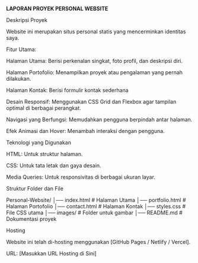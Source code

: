 **LAPORAN PROYEK PERSONAL WEBSITE**

Deskripsi Proyek

Website ini merupakan situs personal statis yang mencerminkan identitas saya. 

Fitur Utama:

Halaman Utama: Berisi perkenalan singkat, foto profil, dan deskripsi diri.

Halaman Portofolio: Menampilkan proyek atau pengalaman yang pernah dilakukan.

Halaman Kontak: Berisi formulir kontak sederhana 

Desain Responsif: Menggunakan CSS Grid dan Flexbox agar tampilan optimal di berbagai perangkat.

Navigasi yang Berfungsi: Memudahkan pengguna berpindah antar halaman.

Efek Animasi dan Hover: Menambah interaksi dengan pengguna.

Teknologi yang Digunakan

HTML: Untuk struktur halaman.

CSS: Untuk tata letak dan gaya desain.

Media Queries: Untuk responsivitas di berbagai ukuran layar.

Struktur Folder dan File

Personal-Website/
│── index.html        # Halaman Utama
│── portfolio.html    # Halaman Portofolio
│── contact.html      # Halaman Kontak
│── styles.css        # File CSS utama
│── images/           # Folder untuk gambar
│── README.md         # Dokumentasi proyek

Hosting

Website ini telah di-hosting menggunakan [GitHub Pages / Netlify / Vercel].

URL: [Masukkan URL Hosting di Sini]
